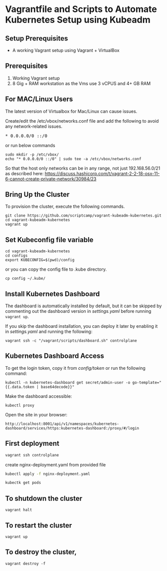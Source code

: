 
# Vagrantfile and Scripts to Automate Kubernetes Setup using Kubeadm

## Setup Prerequisites

- A working Vagrant setup using Vagrant + VirtualBox

## Prerequisites

1. Working Vagrant setup
2. 8 Gig + RAM workstation as the Vms use 3 vCPUS and 4+ GB RAM

## For MAC/Linux Users

The latest version of Virtualbox for Mac/Linux can cause issues.

Create/edit the /etc/vbox/networks.conf file and add the following to avoid any network-related issues.
<pre>* 0.0.0.0/0 ::/0</pre>

or run below commands

```shell
sudo mkdir -p /etc/vbox/
echo "* 0.0.0.0/0 ::/0" | sudo tee -a /etc/vbox/networks.conf
```

So that the host only networks can be in any range, not just 192.168.56.0/21 as described here:
https://discuss.hashicorp.com/t/vagrant-2-2-18-osx-11-6-cannot-create-private-network/30984/23

## Bring Up the Cluster

To provision the cluster, execute the following commands.

```shell
git clone https://github.com/scriptcamp/vagrant-kubeadm-kubernetes.git
cd vagrant-kubeadm-kubernetes
vagrant up
```
## Set Kubeconfig file variable

```shell
cd vagrant-kubeadm-kubernetes
cd configs
export KUBECONFIG=$(pwd)/config
```

or you can copy the config file to .kube directory.

```shell
cp config ~/.kube/
```

## Install Kubernetes Dashboard

The dashboard is automatically installed by default, but it can be skipped by commenting out the dashboard version in _settings.yaml_ before running `vagrant up`.

If you skip the dashboard installation, you can deploy it later by enabling it in _settings.yaml_ and running the following:
```shell
vagrant ssh -c "/vagrant/scripts/dashboard.sh" controlplane
```

## Kubernetes Dashboard Access

To get the login token, copy it from _config/token_ or run the following command:
```shell
kubectl -n kubernetes-dashboard get secret/admin-user -o go-template="{{.data.token | base64decode}}"
```

Make the dashboard accessible:
```shell
kubectl proxy
```

Open the site in your browser:
```shell
http://localhost:8001/api/v1/namespaces/kubernetes-dashboard/services/https:kubernetes-dashboard:/proxy/#/login
```
## First deployment

```bash
vagrant ssh controlplane
```

create nginx-deployment.yaml from provided file

```bash
kubectl apply -f nginx-deployment.yaml
```

```bash
kubectk get pods
``` 

## To shutdown the cluster

```shell
vagrant halt
```

## To restart the cluster

```shell
vagrant up
```

## To destroy the cluster,

```shell
vagrant destroy -f
```

